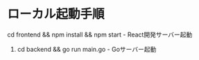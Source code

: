 # ローカル起動手順

cd frontend && npm install && npm start - React開発サーバー起動
  1. cd backend && go run main.go - Goサーバー起動